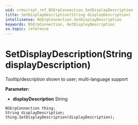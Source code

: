 ```yaml
---
uid: crmscript_ref_NSErpConnection_SetDisplayDescription
title: SetDisplayDescription(String displayDescription)
intellisense: NSErpConnection.SetDisplayDescription
keywords: NSErpConnection, GetDisplayDescription
so.topic: reference
---
```


# SetDisplayDescription(String displayDescription)

Tooltip/description shown to user; multi-language support

**Parameter:** 
* **displayDescription** String

```crmscript
NSErpConnection thing;
String displayDescription;
thing.SetDisplayDescription(displayDescription);
```

